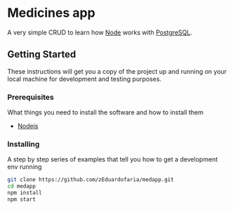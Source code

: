 # Medicines app

A very simple CRUD to learn how [Node](https://nodejs.org) works with [PostgreSQL](https://www.postgresql.org/).

## Getting Started

These instructions will get you a copy of the project up and running on your local machine for development and testing purposes.

### Prerequisites

What things you need to install the software and how to install them

* [Nodejs](https://nodejs.org/en/)

### Installing

A step by step series of examples that tell you how to get a development env running

```bash
git clone https://github.com/zEduardofaria/medapp.git
cd medapp
npm install
npm start
```